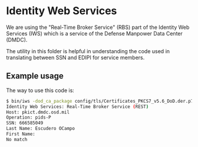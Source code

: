 # Identity Web Services

We are using the "Real-Time Broker Service" (RBS) part of the Identity Web Services (IWS) which is a service
of the Defense Manpower Data Center (DMDC).

The utility in this folder is helpful in understanding the code used in translating between SSN and EDIPI for
service members.

## Example usage

The way to use this code is:

```sh
$ bin/iws -dod_ca_package config/tls/Certificates_PKCS7_v5.6_DoD.der.p7b -ssn 666585049 -last "Escudero OCampo"
Identity Web Services: Real-Time Broker Service (REST)
Host: pkict.dmdc.osd.mil
Operation: pids-P
SSN: 666585049
Last Name: Escudero OCampo
First Name:
No match
```
